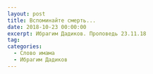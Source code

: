 ```yaml
---
layout: post
title: Вспоминайте смерть...
date: 2018-10-23 00:00:00
excerpt: Ибрагим Дадиков. Проповедь 23.11.18
tag:
categories:
  - Слово имама
  - Ибрагим Дадиков
---
```


<div id="vk_playlist_-148559660_26"></div><script type="text/javascript" src="https://vk.com/js/api/openapi.js?159"></script><script type="text/javascript">VK.init({
            apiId: 6424843,
            status: true,
            onlyWidgets: true
          });
          (function() {
            VK.Auth.getLoginStatus(function(res) {
                if (res.status === 'connected') {
                    VK.Widgets.Playlist("vk_playlist_-148559660_26", -148559660, 26,'fb0b587d93996d0743');
                } else {
                    var container = document.getElementById('vk_playlist_-148559660_26');
                    container.innerHTML = '<audio controls preload="none"><source src="https://firebasestorage.googleapis.com/v0/b/kaziyat-ru.appspot.com/o/%D0%92%D1%81%D0%BF%D0%BE%D0%BC%D0%B8%D0%BD%D0%B0%D0%B9%D1%82%D0%B5%20%D1%81%D0%BC%D0%B5%D1%80%D1%82%D1%8C...%2F%D0%98%D0%B1%D1%80%D0%B0%D0%B3%D0%B8%D0%BC%20%D0%94%D0%B0%D0%B4%D0%B8%D0%BA%D0%BE%D0%B2.%20%D0%9F%D1%80%D0%BE%D0%BF%D0%BE%D0%B2%D0%B5%D0%B4%D1%8C%2023.11.18.%201-%D1%8F%20%D1%87%D0%B0%D1%81%D1%82%D1%8C.mp3.mp3?alt=media&token=35069e1a-f823-44c7-a013-c75139ff320a"></audio><br/><audio controls preload="none"><source src="https://firebasestorage.googleapis.com/v0/b/kaziyat-ru.appspot.com/o/%D0%92%D1%81%D0%BF%D0%BE%D0%BC%D0%B8%D0%BD%D0%B0%D0%B9%D1%82%D0%B5%20%D1%81%D0%BC%D0%B5%D1%80%D1%82%D1%8C...%2F%D0%98%D0%B1%D1%80%D0%B0%D0%B3%D0%B8%D0%BC%20%D0%94%D0%B0%D0%B4%D0%B8%D0%BA%D0%BE%D0%B2.%D0%9F%D1%80%D0%BE%D0%BF%D0%BE%D0%B2%D0%B5%D0%B4%D1%8C%2023.11.18.2-%D1%8F%20%D1%87%D0%B0%D1%81%D1%82%D1%8C.mp3.mp3?alt=media&token=1b3a7d1e-535b-42b7-b70b-83e38e7f85a3"></audio><br/>'
                }
            });
        }());</script>

